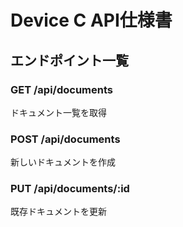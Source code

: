 # Device C API仕様書

## エンドポイント一覧

### GET /api/documents
ドキュメント一覧を取得

### POST /api/documents
新しいドキュメントを作成

### PUT /api/documents/:id  
既存ドキュメントを更新